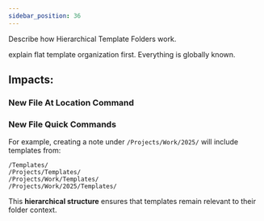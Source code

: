 ```yaml
---
sidebar_position: 36
---
```


Describe how Hierarchical Template Folders work. 

explain flat template organization first. Everything is globally known. 


## Impacts:

###  New File At Location Command

### New File Quick Commands



For example, creating a note under `/Projects/Work/2025/` will include templates from:

```text
/Templates/
/Projects/Templates/
/Projects/Work/Templates/
/Projects/Work/2025/Templates/
```

This **hierarchical structure** ensures that templates remain relevant to their folder context.
